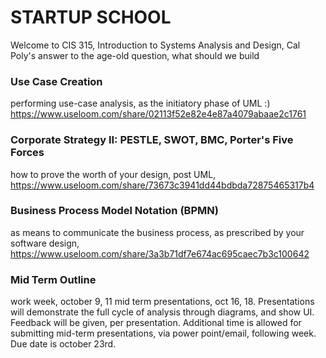 # STARTUP SCHOOL
Welcome to CIS 315, Introduction to Systems Analysis and Design, 
Cal Poly's answer to the age-old question, what should we build

### Use Case Creation
performing use-case analysis, as the initiatory phase of UML :) https://www.useloom.com/share/02113f52e82e4e87a4079abaae2c1761

### Corporate Strategy II: PESTLE, SWOT, BMC, Porter's Five Forces
how to prove the worth of your design, post UML, https://www.useloom.com/share/73673c3941dd44bdbda72875465317b4

### Business Process Model Notation (BPMN)
as means to communicate the business process, as prescribed by your software design, https://www.useloom.com/share/3a3b71df7e674ac695caec7b3c100642

### Mid Term Outline
work week, october 9, 11
mid term presentations, oct 16, 18. Presentations will demonstrate the full cycle of analysis through diagrams, and show UI. Feedback will be given, per presentation. Additional time is allowed for submitting mid-term presentations, via power point/email, following week. Due date is october 23rd. 


